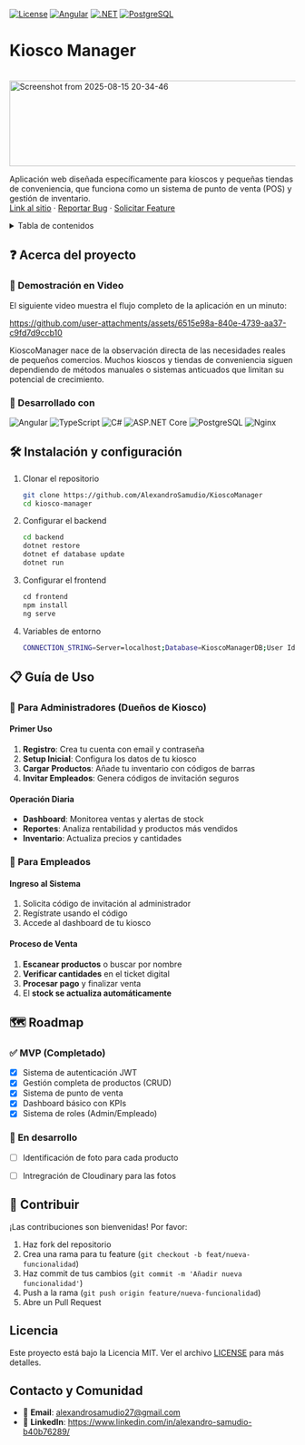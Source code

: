 [![License](https://img.shields.io/badge/license-MIT-blue.svg)](LICENSE)
[![Angular](https://img.shields.io/badge/Angular-17+-red)](https://angular.io)
[![.NET](https://img.shields.io/badge/.NET-8-purple)](https://dotnet.microsoft.com)
[![PostgreSQL](https://img.shields.io/badge/PostgreSQL-13+-blue)](https://postgresql.org)
<h1 align="left">Kiosco Manager</h1>
<br />
<div align="left">
  <a href="https://github.com/github_username/repo_name">
    <img width="535" height="151" alt="Screenshot from 2025-08-15 20-34-46" src="https://github.com/user-attachments/assets/81574e51-6a2d-4f76-b9d7-dd894b0f4a78" />
  </a>

  <p align="left">
    Aplicación web diseñada específicamente para kioscos y pequeñas tiendas de conveniencia, que funciona como un sistema de punto de venta (POS) y gestión de inventario.
    <br />
    <a href="https://github.com/AlexandroSamudio/KioscoManager">Link al sitio</a>
    &middot;
    <a href="https://github.com/AlexandroSamudio/KioscoManager/issue">Reportar Bug</a>
    &middot;
    <a href="https://github.com/AlexandroSamudio/KioscoManager/discussions">Solicitar Feature</a>
  </p>
</div>



<!-- TABLE OF CONTENTS -->
<details>
  <summary>Tabla de contenidos</summary>
  <ol>
    <li>
      <a href="#acerca-del-proyecto">Acerca del proyecto</a>
      <ul>
        <li><a href="#desarrollado-con">Desarrollado con</a></li>
      </ul>
    </li>
    <li>
      <a href="#instalacion-y-configuracion">Instalación y configuración</a>
    </li>
    <li><a href="#guia-de-uso">Guía de uso</a></li>
    <li><a href="#roadmap">Roadmap</a></li>
    <li><a href="#contribuir">Contribuir</a></li>
    <li><a href="#licencia">Licencia</a></li>
    <li><a href="#contacto">Contacto</a></li>
  </ol>
</details>



<!-- ABOUT THE PROJECT -->
<a id="acerca-del-proyecto"></a>
## ❓ Acerca del proyecto
### 🎥 Demostración en Video
El siguiente video muestra el flujo completo de la aplicación en un minuto:

https://github.com/user-attachments/assets/6515e98a-840e-4739-aa37-c9fd7d9ccb10

KioscoManager nace de la observación directa de las necesidades reales de pequeños comercios. Muchos kioscos y tiendas de conveniencia siguen dependiendo de métodos manuales o sistemas anticuados que limitan su potencial de crecimiento.


<a id="desarrollado-con"></a>
### 🚀 Desarrollado con

![Angular](https://img.shields.io/badge/Angular-DD0031?style=for-the-badge&logo=angular&logoColor=white)
![TypeScript](https://img.shields.io/badge/TypeScript-007ACC?style=for-the-badge&logo=typescript&logoColor=white)
![C#](https://img.shields.io/badge/C%23-239120?style=for-the-badge&logo=c-sharp&logoColor=white)
![ASP.NET Core](https://img.shields.io/badge/ASP.NET%20Core-512BD4?style=for-the-badge&logo=dotnet&logoColor=white)
![PostgreSQL](https://img.shields.io/badge/PostgreSQL-316192?style=for-the-badge&logo=postgresql&logoColor=white)
![Nginx](https://img.shields.io/badge/Nginx-009639?style=for-the-badge&logo=nginx&logoColor=white)



<!-- GETTING STARTED -->
<a id="instalacion-y-configuracion"></a>
## 🛠️ Instalación y configuración

1. Clonar el repositorio
   ```sh
   git clone https://github.com/AlexandroSamudio/KioscoManager
   cd kiosco-manager
   ```
2. Configurar el backend
   ```sh
   cd backend
   dotnet restore
   dotnet ef database update
   dotnet run
   ```
3. Configurar el frontend
   ```js
   cd frontend
   npm install
   ng serve
   ```
4. Variables de entorno
   ```sh
   CONNECTION_STRING=Server=localhost;Database=KioscoManagerDB;User Id=postgres;Password=tu_password;
   ```



<!-- USAGE EXAMPLES -->
<a id="guia-de-uso"></a>
## 📋 Guía de Uso

### 🏪 Para Administradores (Dueños de Kiosco)

#### Primer Uso
1. **Registro**: Crea tu cuenta con email y contraseña
2. **Setup Inicial**: Configura los datos de tu kiosco
3. **Cargar Productos**: Añade tu inventario con códigos de barras
4. **Invitar Empleados**: Genera códigos de invitación seguros

#### Operación Diaria
- **Dashboard**: Monitorea ventas y alertas de stock
- **Reportes**: Analiza rentabilidad y productos más vendidos
- **Inventario**: Actualiza precios y cantidades

### 👥 Para Empleados

#### Ingreso al Sistema
1. Solicita código de invitación al administrador
2. Regístrate usando el código
3. Accede al dashboard de tu kiosco

#### Proceso de Venta
1. **Escanear productos** o buscar por nombre
2. **Verificar cantidades** en el ticket digital
3. **Procesar pago** y finalizar venta
4. El **stock se actualiza automáticamente**


<!-- ROADMAP -->
<a id="roadmap"></a>
## 🗺️ Roadmap
### ✅ MVP (Completado)
- [x] Sistema de autenticación JWT
- [x] Gestión completa de productos (CRUD)
- [x] Sistema de punto de venta
- [x] Dashboard básico con KPIs
- [x] Sistema de roles (Admin/Empleado)
### 🔄 En desarrollo
- [ ] Identificación de foto para cada producto
- [ ] Intregración de Cloudinary para las fotos



<!-- CONTRIBUTING -->
<a id="contribuir"></a>
## 🤝 Contribuir

¡Las contribuciones son bienvenidas! Por favor:

1. Haz fork del repositorio
2. Crea una rama para tu feature (`git checkout -b feat/nueva-funcionalidad`)
3. Haz commit de tus cambios (`git commit -m 'Añadir nueva funcionalidad'`)
4. Push a la rama (`git push origin feature/nueva-funcionalidad`)
5. Abre un Pull Request



<!-- LICENSE -->
<a id="licencia"></a>
## Licencia

Este proyecto está bajo la Licencia MIT. Ver el archivo [LICENSE](LICENSE) para más detalles.



<!-- CONTACTO -->
<a id="contacto"></a>
## Contacto y Comunidad
- 📧 **Email**: alexandrosamudio27@gmail.com
- 💼 **LinkedIn**: https://www.linkedin.com/in/alexandro-samudio-b40b76289/
